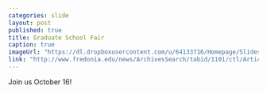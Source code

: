 ```yaml
---
categories: slide
layout: post
published: true
title: Graduate School Fair
caption: true
imageUrl: "https://dl.dropboxusercontent.com/u/64133716/Homepage/Slides/graduatefair_1500.jpg"
link: "http://www.fredonia.edu/news/ArchivesSearch/tabid/1101/ctl/ArticleView/mid/1878/articleId/4981/Early_interest_strong_in_upcoming_Graduate_School_Fair.aspx"
---
```


Join us October 16!